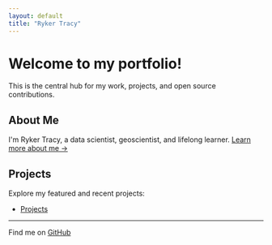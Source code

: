 ```yaml
---
layout: default
title: "Ryker Tracy"
---
```



# Welcome to my portfolio!

This is the central hub for my work, projects, and open source contributions.

## About Me

I'm Ryker Tracy, a data scientist, geoscientist, and lifelong learner. [Learn more about me &rarr;](/about/)

## Projects

Explore my featured and recent projects:

- [Projects](/projects/)

---

Find me on [GitHub](https://github.com/rykertracy)

